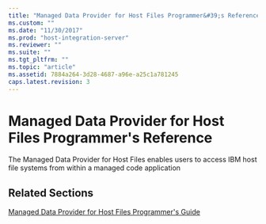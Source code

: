 ```yaml
---
title: "Managed Data Provider for Host Files Programmer&#39;s Reference | Microsoft Docs"
ms.custom: ""
ms.date: "11/30/2017"
ms.prod: "host-integration-server"
ms.reviewer: ""
ms.suite: ""
ms.tgt_pltfrm: ""
ms.topic: "article"
ms.assetid: 7884a264-3d28-4687-a96e-a25c1a781245
caps.latest.revision: 3
---
```

# Managed Data Provider for Host Files Programmer&#39;s Reference
The Managed Data Provider for Host Files enables users to access IBM host file systems from within a managed code application  
  
## Related Sections  
 [Managed Data Provider for Host Files Programmer's Guide](../HIS2010/managed-data-provider-for-host-files-programmer-s-guide1.md)